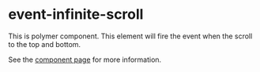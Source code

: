 event-infinite-scroll
===============

This is polymer component. This element will fire the event when the scroll to the top and bottom. 

See the [component page](http://chadliu23.github.io/event-infinite-scroll) for more information.
